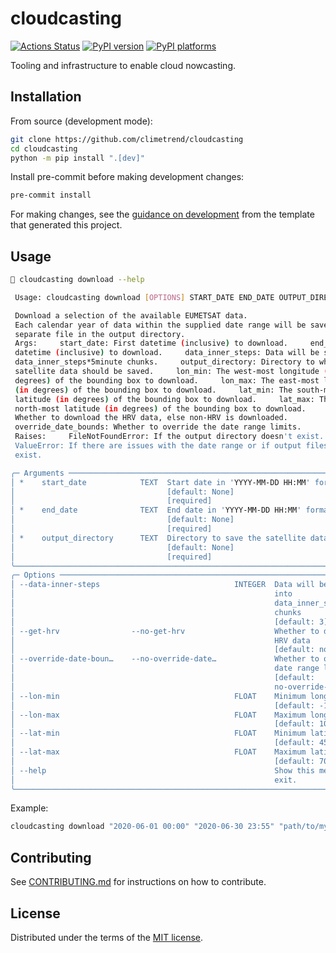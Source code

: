 # cloudcasting

[![Actions Status][actions-badge]][actions-link]
[![PyPI version][pypi-version]][pypi-link]
[![PyPI platforms][pypi-platforms]][pypi-link]

Tooling and infrastructure to enable cloud nowcasting.

## Installation

From source (development mode):
```bash
git clone https://github.com/climetrend/cloudcasting
cd cloudcasting
python -m pip install ".[dev]"
```

Install pre-commit before making development changes:

```bash
pre-commit install
```

For making changes, see the [guidance on development](https://github.com/alan-turing-institute/python-project-template?tab=readme-ov-file#setting-up-a-new-project) from the template that generated this project.

## Usage
```bash
 cloudcasting download --help

 Usage: cloudcasting download [OPTIONS] START_DATE END_DATE OUTPUT_DIRECTORY

 Download a selection of the available EUMETSAT data.
 Each calendar year of data within the supplied date range will be saved to a
 separate file in the output directory.
 Args:     start_date: First datetime (inclusive) to download.     end_date: Last
 datetime (inclusive) to download.     data_inner_steps: Data will be sliced into
 data_inner_steps*5minute chunks.     output_directory: Directory to which the
 satellite data should be saved.     lon_min: The west-most longitude (in
 degrees) of the bounding box to download.     lon_max: The east-most longitude
 (in degrees) of the bounding box to download.     lat_min: The south-most
 latitude (in degrees) of the bounding box to download.     lat_max: The
 north-most latitude (in degrees) of the bounding box to download.     get_hrv:
 Whether to download the HRV data, else non-HRV is downloaded.
 override_date_bounds: Whether to override the date range limits.
 Raises:     FileNotFoundError: If the output directory doesn't exist.
 ValueError: If there are issues with the date range or if output files already
 exist.

╭─ Arguments ────────────────────────────────────────────────────────────────────╮
│ *    start_date            TEXT  Start date in 'YYYY-MM-DD HH:MM' format       │
│                                  [default: None]                               │
│                                  [required]                                    │
│ *    end_date              TEXT  End date in 'YYYY-MM-DD HH:MM' format         │
│                                  [default: None]                               │
│                                  [required]                                    │
│ *    output_directory      TEXT  Directory to save the satellite data          │
│                                  [default: None]                               │
│                                  [required]                                    │
╰────────────────────────────────────────────────────────────────────────────────╯
╭─ Options ──────────────────────────────────────────────────────────────────────╮
│ --data-inner-steps                              INTEGER  Data will be sliced   │
│                                                          into                  │
│                                                          data_inner_steps*5mi… │
│                                                          chunks                │
│                                                          [default: 3]          │
│ --get-hrv                --no-get-hrv                    Whether to download   │
│                                                          HRV data              │
│                                                          [default: no-get-hrv] │
│ --override-date-boun…    --no-override-date…             Whether to override   │
│                                                          date range limits     │
│                                                          [default:             │
│                                                          no-override-date-bou… │
│ --lon-min                                       FLOAT    Minimum longitude     │
│                                                          [default: -16]        │
│ --lon-max                                       FLOAT    Maximum longitude     │
│                                                          [default: 10]         │
│ --lat-min                                       FLOAT    Minimum latitude      │
│                                                          [default: 45]         │
│ --lat-max                                       FLOAT    Maximum latitude      │
│                                                          [default: 70]         │
│ --help                                                   Show this message and │
│                                                          exit.                 │
╰────────────────────────────────────────────────────────────────────────────────╯

```

Example:

```bash
cloudcasting download "2020-06-01 00:00" "2020-06-30 23:55" "path/to/my/dir/data.zarr"
```


## Contributing

See [CONTRIBUTING.md](CONTRIBUTING.md) for instructions on how to contribute.

## License

Distributed under the terms of the [MIT license](LICENSE).


<!-- prettier-ignore-start -->
[actions-badge]:            https://github.com/climetrend/cloudcasting/workflows/CI/badge.svg
[actions-link]:             https://github.com/climetrend/cloudcasting/actions
[pypi-link]:                https://pypi.org/project/cloudcasting/
[pypi-platforms]:           https://img.shields.io/pypi/pyversions/cloudcasting
[pypi-version]:             https://img.shields.io/pypi/v/cloudcasting
<!-- prettier-ignore-end -->
